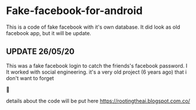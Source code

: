 # Fake-facebook-for-android
 
This is a code of fake facebook with it's own database. 
It did look as old facebook app, but it will be update. 

## UPDATE 26/05/20
This was a fake facebook login to catch the friends's facebook password. I
It worked with social engineering. it's a very old project (6 years ago) that i don't want to forget 

:bust_in_silhouette:

details about the code will be put here https://rootingtheai.blogspot.com.co/
